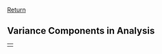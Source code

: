 [Return](professionals.md)
## Variance Components in Analysis ##
<table><tr><td><img src="img/ControlInput.png" style="width:350px;height:280px;></td><td>
For Analysis, the step-by-step workflow leads the user to enter all the data required by Brennan's 'urGENOVA', and formats them in a specic way.
</td></tr></table>
